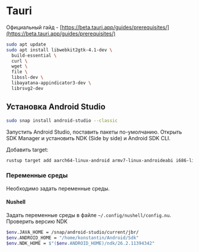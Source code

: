 # Tauri

Официальный гайд - [https://beta.tauri.app/guides/prerequisites/](https://beta.tauri.app/guides/prerequisites/)

```bash
sudo apt update
sudo apt install libwebkit2gtk-4.1-dev \
  build-essential \
  curl \
  wget \
  file \
  libssl-dev \
  libayatana-appindicator3-dev \
  librsvg2-dev
```

## Установка Android Studio

```bash
sudo snap install android-studio --classic
```

Запустить Android Studio, поставить пакеты по-умолчанию. Открыть SDK Manager и установить NDK (Side by side) и Android SDK CLI.

Добавить target:

```bash
rustup target add aarch64-linux-android armv7-linux-androideabi i686-linux-android x86_64-linux-android wasm32-unknown-unknown
```

### Переменные среды

Необходимо задать переменные среды.

#### Nushell

Задать переменные среды в файле `~/.config/nushell/config.nu`. Проверить версию NDK

```bash
$env.JAVA_HOME = /snap/android-studio/current/jbr/
$env.ANDROID_HOME = "/home/konstantin/Android/Sdk"
$env.NDK_HOME = $"($env.ANDROID_HOME)/ndk/26.2.11394342"
```
